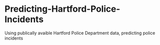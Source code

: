 # Predicting-Hartford-Police-Incidents
Using publically avaible Hartford Police Department data, predicting police incidents
